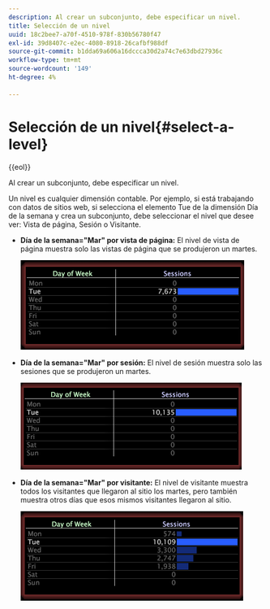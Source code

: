 ```yaml
---
description: Al crear un subconjunto, debe especificar un nivel.
title: Selección de un nivel
uuid: 18c2bee7-a70f-4510-978f-830b56780f47
exl-id: 39d8407c-e2ec-4080-8918-26cafbf988df
source-git-commit: b1dda69a606a16dccca30d2a74c7e63dbd27936c
workflow-type: tm+mt
source-wordcount: '149'
ht-degree: 4%

---
```


# Selección de un nivel{#select-a-level}

{{eol}}

Al crear un subconjunto, debe especificar un nivel.

Un nivel es cualquier dimensión contable. Por ejemplo, si está trabajando con datos de sitios web, si selecciona el elemento Tue de la dimensión Día de la semana y crea un subconjunto, debe seleccionar el nivel que desee ver: Vista de página, Sesión o Visitante.

* **Día de la semana=&quot;Mar&quot; por vista de página:** El nivel de vista de página muestra solo las vistas de página que se produjeron un martes.

   ![](assets/vis_Subset_byPageView.png)

* **Día de la semana=&quot;Mar&quot; por sesión:** El nivel de sesión muestra solo las sesiones que se produjeron un martes.

   ![](assets/vis_Subset_bySession.png)

* **Día de la semana=&quot;Mar&quot; por visitante:** El nivel de visitante muestra todos los visitantes que llegaron al sitio los martes, pero también muestra otros días que esos mismos visitantes llegaron al sitio.

   ![](assets/vis_Subset_byVisitor.png)
